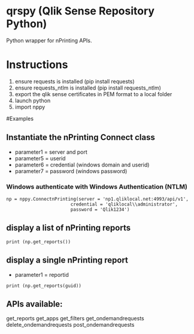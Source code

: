 # qrspy (Qlik Sense Repository Python)
Python wrapper for nPrinting APIs.

# Instructions
1. ensure requests is installed (pip install requests)
2. ensure requests_ntlm is installed (pip install requests_ntlm)
3. export the qlik sense certificates in PEM format to a local folder
4. launch python
5. import nppy

#Examples

## Instantiate the nPrinting Connect class
- parameter1 = server and port
- parameter5 = userid
- parameter6 = credential (windows domain and userid)
- parameter7 = password (windows password)

### Windows authenticate with Windows Authentication (NTLM)
```
np = nppy.ConnectnPrinting(server = 'np1.qliklocal.net:4993/api/v1', 
                        credential = 'qliklocal\\administrator', 
                        password = 'Qlik1234')
```

## display a list of nPrinting reports
```
print (np.get_reports())
```
## display a single nPrinting report
- parameter1 = reportid
```
print (np.get_reports(guid))
```

## APIs available:

get_reports
get_apps
get_filters
get_ondemandrequests
delete_ondemandrequests
post_ondemandrequests

